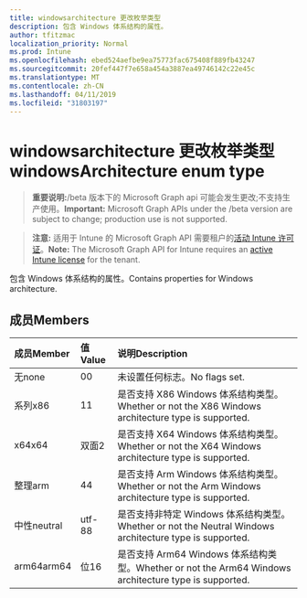 ```yaml
---
title: windowsarchitecture 更改枚举类型
description: 包含 Windows 体系结构的属性。
author: tfitzmac
localization_priority: Normal
ms.prod: Intune
ms.openlocfilehash: ebed524aefbe9ea75773fac675408f889fb43247
ms.sourcegitcommit: 20fef447f7e658a454a3887ea49746142c22e45c
ms.translationtype: MT
ms.contentlocale: zh-CN
ms.lasthandoff: 04/11/2019
ms.locfileid: "31803197"
---
```

# <a name="windowsarchitecture-enum-type"></a><span data-ttu-id="c928d-103">windowsarchitecture 更改枚举类型</span><span class="sxs-lookup"><span data-stu-id="c928d-103">windowsArchitecture enum type</span></span>

> <span data-ttu-id="c928d-104">**重要说明:**/beta 版本下的 Microsoft Graph api 可能会发生更改;不支持生产使用。</span><span class="sxs-lookup"><span data-stu-id="c928d-104">**Important:** Microsoft Graph APIs under the /beta version are subject to change; production use is not supported.</span></span>

> <span data-ttu-id="c928d-105">**注意:** 适用于 Intune 的 Microsoft Graph API 需要租户的[活动 Intune 许可证](https://go.microsoft.com/fwlink/?linkid=839381)。</span><span class="sxs-lookup"><span data-stu-id="c928d-105">**Note:** The Microsoft Graph API for Intune requires an [active Intune license](https://go.microsoft.com/fwlink/?linkid=839381) for the tenant.</span></span>

<span data-ttu-id="c928d-106">包含 Windows 体系结构的属性。</span><span class="sxs-lookup"><span data-stu-id="c928d-106">Contains properties for Windows architecture.</span></span>

## <a name="members"></a><span data-ttu-id="c928d-107">成员</span><span class="sxs-lookup"><span data-stu-id="c928d-107">Members</span></span>
|<span data-ttu-id="c928d-108">成员</span><span class="sxs-lookup"><span data-stu-id="c928d-108">Member</span></span>|<span data-ttu-id="c928d-109">值</span><span class="sxs-lookup"><span data-stu-id="c928d-109">Value</span></span>|<span data-ttu-id="c928d-110">说明</span><span class="sxs-lookup"><span data-stu-id="c928d-110">Description</span></span>|
|:---|:---|:---|
|<span data-ttu-id="c928d-111">无</span><span class="sxs-lookup"><span data-stu-id="c928d-111">none</span></span>|<span data-ttu-id="c928d-112">0</span><span class="sxs-lookup"><span data-stu-id="c928d-112">0</span></span>|<span data-ttu-id="c928d-113">未设置任何标志。</span><span class="sxs-lookup"><span data-stu-id="c928d-113">No flags set.</span></span>|
|<span data-ttu-id="c928d-114">系列</span><span class="sxs-lookup"><span data-stu-id="c928d-114">x86</span></span>|<span data-ttu-id="c928d-115">1</span><span class="sxs-lookup"><span data-stu-id="c928d-115">1</span></span>|<span data-ttu-id="c928d-116">是否支持 X86 Windows 体系结构类型。</span><span class="sxs-lookup"><span data-stu-id="c928d-116">Whether or not the X86 Windows architecture type is supported.</span></span>|
|<span data-ttu-id="c928d-117">x64</span><span class="sxs-lookup"><span data-stu-id="c928d-117">x64</span></span>|<span data-ttu-id="c928d-118">双面</span><span class="sxs-lookup"><span data-stu-id="c928d-118">2</span></span>|<span data-ttu-id="c928d-119">是否支持 X64 Windows 体系结构类型。</span><span class="sxs-lookup"><span data-stu-id="c928d-119">Whether or not the X64 Windows architecture type is supported.</span></span>|
|<span data-ttu-id="c928d-120">整理</span><span class="sxs-lookup"><span data-stu-id="c928d-120">arm</span></span>|<span data-ttu-id="c928d-121">4</span><span class="sxs-lookup"><span data-stu-id="c928d-121">4</span></span>|<span data-ttu-id="c928d-122">是否支持 Arm Windows 体系结构类型。</span><span class="sxs-lookup"><span data-stu-id="c928d-122">Whether or not the Arm Windows architecture type is supported.</span></span>|
|<span data-ttu-id="c928d-123">中性</span><span class="sxs-lookup"><span data-stu-id="c928d-123">neutral</span></span>|<span data-ttu-id="c928d-124">utf-8</span><span class="sxs-lookup"><span data-stu-id="c928d-124">8</span></span>|<span data-ttu-id="c928d-125">是否支持非特定 Windows 体系结构类型。</span><span class="sxs-lookup"><span data-stu-id="c928d-125">Whether or not the Neutral Windows architecture type is supported.</span></span>|
|<span data-ttu-id="c928d-126">arm64</span><span class="sxs-lookup"><span data-stu-id="c928d-126">arm64</span></span>|<span data-ttu-id="c928d-127">位</span><span class="sxs-lookup"><span data-stu-id="c928d-127">16</span></span>|<span data-ttu-id="c928d-128">是否支持 Arm64 Windows 体系结构类型。</span><span class="sxs-lookup"><span data-stu-id="c928d-128">Whether or not the Arm64 Windows architecture type is supported.</span></span>|





